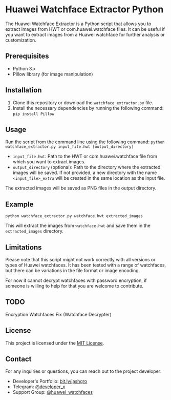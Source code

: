 # Huawei Watchface Extractor Python

The Huawei Watchface Extractor is a Python script that allows you to extract images from HWT or com.huawei.watchface files. It can be useful if you want to extract images from a Huawei watchface for further analysis or customization.

## Prerequisites

- Python 3.x
- Pillow library (for image manipulation)

## Installation

1. Clone this repository or download the `watchface_extractor.py` file.
2. Install the necessary dependencies by running the following command:
```pip install Pillow```

## Usage

Run the script from the command line using the following command:
```python watchface_extractor.py input_file.hwt [output_directory]```

- `input_file.hwt`: Path to the HWT or com.huawei.watchface file from which you want to extract images.
- `output_directory` (optional): Path to the directory where the extracted images will be saved. If not provided, a new directory with the name `<input_file>_extra` will be created in the same location as the input file.

The extracted images will be saved as PNG files in the output directory.

## Example

```python watchface_extractor.py watchface.hwt extracted_images```

This will extract the images from `watchface.hwt` and save them in the `extracted_images` directory.

## Limitations

Please note that this script might not work correctly with all versions or types of Huawei watchfaces. It has been tested with a range of watchfaces, but there can be variations in the file format or image encoding.

For now it cannot decrypt watchfaces with password encryption, if someone is willing to help for that you are welcome to contribute.

## TODO

Encryption Watchfaces Fix (Watchface Decrypter)

## License

This project is licensed under the [MIT License](LICENSE).

## Contact

For any inquiries or questions, you can reach out to the project developer:

- Developer's Portfolio: [bit.ly/jashgro](https://bit.ly/jashgro)
- Telegram: [@developer_x](https://telegram.dog/developer_x)
- Support Group: [@huawei_watchfaces](https://telegram.dog/huawei_watchfaces)
